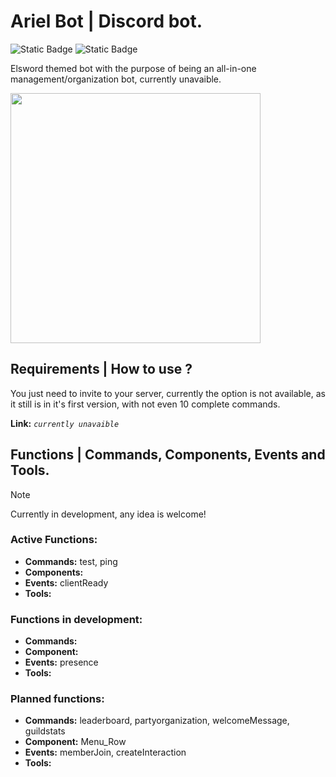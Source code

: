 # **Ariel Bot** | Discord bot.

![Static Badge](https://img.shields.io/badge/Twitter_Account-%231DA1F2?style=flat&logo=Twitter&logoColor=white&link=https%3A%2F%2Ftwitter.com%2Foonaira)
![Static Badge](https://img.shields.io/badge/Direct_message-%235865F2?style=flat&logo=discord&logoColor=white&link=http%3A%2F%2Fdiscord.com%2Fusers%2F1170156606424633417)


Elsword themed bot with the purpose of being an all-in-one management/organization bot, currently unavaible.

<img src="https://i.imgur.com/05NjUl6.png" width="400">

## Requirements | How to use ?

You just need to invite to your server, currently the option is not available, as it still is in it's first version, with not even 10 complete commands.

**Link:** _`currently unavaible`_

## Functions | Commands, Components, Events and Tools.

> [!NOTE]
> Currently in development, any idea is welcome!

### **Active Functions:**
* **Commands:** test, ping
* **Components:**
* **Events:** clientReady
* **Tools:**

### **Functions in development:** 
* **Commands:**
* **Component:** 
* **Events:** presence
* **Tools:**

### **Planned functions:**
* **Commands:** leaderboard, partyorganization, welcomeMessage, guildstats
* **Component:** Menu_Row
* **Events:** memberJoin, createInteraction
* **Tools:**
